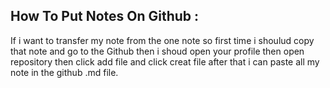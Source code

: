 ## How To Put Notes On Github :


If i want to transfer my note from the one note so first time i shoulud copy that note and go to the Github then i shoud open your profile then open repository then click add file and click creat file after that i can paste all my note in the github .md file.
